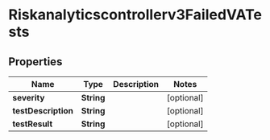 

# Riskanalyticscontrollerv3FailedVATests


## Properties

| Name | Type | Description | Notes |
|------------ | ------------- | ------------- | -------------|
|**severity** | **String** |  |  [optional] |
|**testDescription** | **String** |  |  [optional] |
|**testResult** | **String** |  |  [optional] |



